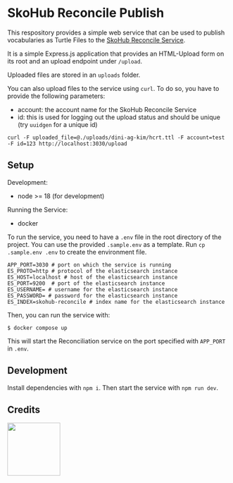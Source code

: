 # SkoHub Reconcile Publish

This respository provides a simple web service that can be used to publish vocabularies as Turtle Files to the [SkoHub Reconcile Service](https://github.com/skohub-io/skohub-reconcile).

It is a simple Express.js application that provides an HTML-Upload form on its root and an upload endpoint under `/upload`.

Uploaded files are stored in an `uploads` folder.

You can also upload files to the service using `curl`.
To do so, you have to provide the following parameters:

- account: the account name for the SkoHub Reconcile Service
- id: this is used for logging out the upload status and should be unique (try `uuidgen` for a unique id)

`curl -F uploaded_file=@./uploads/dini-ag-kim/hcrt.ttl -F account=test -F id=123 http://localhost:3030/upload`

## Setup

Development:
  - node >= 18 (for development)

Running the Service:
- docker

To run the service, you need to have a `.env` file in the root directory of the project.
You can use the provided `.sample.env` as a template.
Run `cp .sample.env .env` to create the environment file.

    APP_PORT=3030 # port on which the service is running
    ES_PROTO=http # protocol of the elasticsearch instance
    ES_HOST=localhost # host of the elasticsearch instance
    ES_PORT=9200  # port of the elasticsearch instance
    ES_USERNAME= # username for the elasticsearch instance
    ES_PASSWORD= # password for the elasticsearch instance
    ES_INDEX=skohub-reconcile # index name for the elasticsearch instance

Then, you can run the service with:

    $ docker compose up

This will start the Reconciliation service on the port specified with `APP_PORT` in `.env`. 

## Development

Install dependencies with `npm i`.
Then start the service with `npm run dev`.

## Credits

<a target="_blank" href="https://www.hbz-nrw.de"><img src="https://raw.githubusercontent.com/skohub-io/skohub.io/main/img/logo-hbz-color.svg" width="120px"></a>
